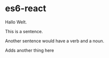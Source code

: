 # es6-react

Hallo Welt.

This is a sentence.

Another sentence would have a verb and a noun.

Adds another thing here
